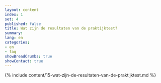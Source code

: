 ```yaml
---
layout: content
index: 1
set: 4
published: false
title: Wat zijn de resultaten van de praktijktest?
summary: 
lang: en
categories:
- en
- faq
showBreadCrumbs: true
showContact: true
---
```

{% include content/15-wat-zijn-de-resultaten-van-de-praktijktest.md %}
